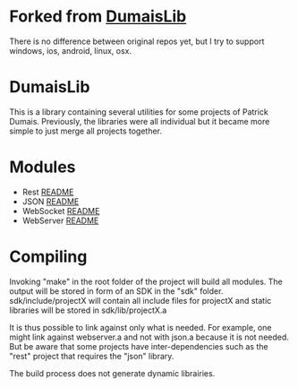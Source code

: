 # Forked from [DumaisLib](https://github.com/pdumais/rest)
There is no difference between original repos yet, but I try to support windows, ios, android, linux, osx.

# DumaisLib
This is a library containing several utilities for some projects of Patrick Dumais. 
Previously, the libraries were all individual but it became more simple
to just merge all projects together.


Modules
==============

- Rest [README](rest/README.md)
- JSON [README](json/README.md)
- WebSocket [README](websocket/README.md)
- WebServer [README](webserver/README.md)

Compiling
==============
Invoking "make" in the root folder of the project will build all modules. The output will be stored in form
of an SDK in the "sdk" folder. sdk/include/projectX will contain all include files for projectX and static libraries
will be stored in sdk/lib/projectX.a

It is thus possible to link against only what is needed. For example, one might link against webserver.a and not 
with json.a because it is not needed. But be aware that some projects have inter-dependencies such as the "rest" project
that requires the "json" library.

The build process does not generate dynamic librairies. 
